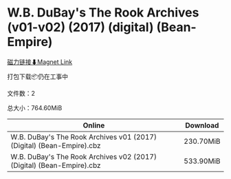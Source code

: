 # W.B. DuBay's The Rook Archives (v01-v02) (2017) (digital) (Bean-Empire)

[磁力链接⬇Magnet Link](magnet:?xt=urn:btih:db0e592978ff047b5c659833734945aa92951b3a&dn=W.B.%20DuBay%27s%20The%20Rook%20Archives%20%28v01-v02%29%20%282017%29%20%28digital%29%20%28Bean-Empire%29)

打包下载📦仍在工事中

文件数：2

总大小：764.60MiB

Online | Download
--- | ---
W.B. DuBay's The Rook Archives v01 (2017) (Digital) (Bean-Empire).cbz | 230.70MiB
W.B. DuBay's The Rook Archives v02 (2017) (Digital) (Bean-Empire).cbz | 533.90MiB